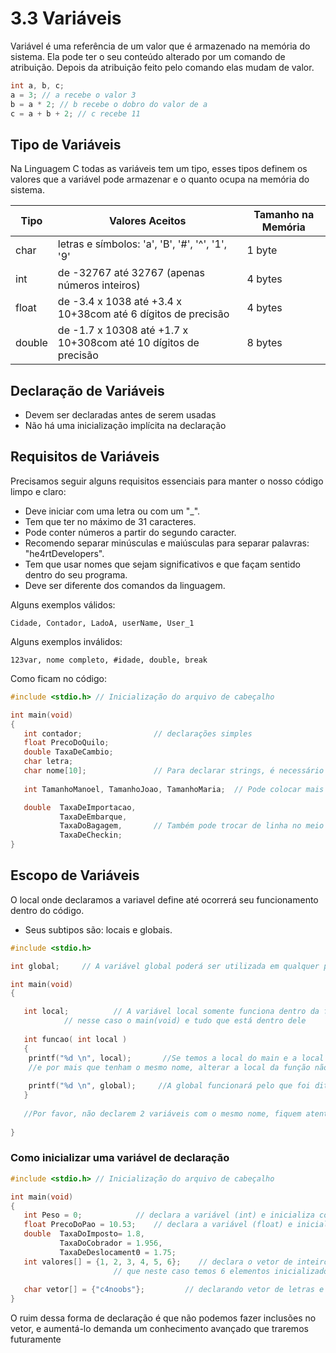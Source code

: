 # 3.3 Variáveis

Variável é uma referência de um valor que é armazenado na memória do sistema.
Ela pode ter o seu conteúdo alterado por um comando de atribuição.
Depois da atribuição feito pelo comando elas mudam de valor.

```c
int a, b, c;
a = 3; // a recebe o valor 3
b = a * 2; // b recebe o dobro do valor de a 
c = a + b + 2; // c recebe 11
```

## Tipo de Variáveis

Na Linguagem C todas as variáveis tem um tipo, esses tipos definem os valores que a variável pode armazenar e o quanto ocupa na memória do sistema.

| Tipo | Valores Aceitos | Tamanho na Memória |
| --- | --- | --- |
| char   | letras e símbolos: 'a', 'B', '#', '^', '1', '9'| 1 byte |
| int | de -32767 até 32767 (apenas números inteiros) | 4 bytes |
| float | 	de -3.4 x 1038 até +3.4 x 10+38com até 6 dígitos de precisão | 4 bytes |
| double | de -1.7 x 10308 até +1.7 x 10+308com até 10 dígitos de precisão| 8 bytes |


## Declaração de Variáveis

- Devem ser declaradas antes de serem usadas
- Não há uma inicialização implícita na declaração


## Requisitos de Variáveis

Precisamos seguir alguns requisitos essenciais para manter o nosso código limpo e claro:

- Deve iniciar com uma letra ou com um "_".
- Tem que ter no máximo de 31 caracteres.
- Pode conter números a partir do segundo caracter.
- Recomendo separar minúsculas e maiúsculas para separar palavras: "he4rtDevelopers".
- Tem que usar nomes que sejam significativos e que façam sentido dentro do seu programa.
- Deve ser diferente dos comandos da linguagem.

Alguns exemplos válidos:

```
Cidade, Contador, LadoA, userName, User_1
```

Alguns exemplos inválidos:

```
123var, nome completo, #idade, double, break
```

Como ficam no código:

```c
#include <stdio.h> // Inicialização do arquivo de cabeçalho 

int main(void)
{ 
   int contador;                // declarações simples
   float PrecoDoQuilo;
   double TaxaDeCambio;
   char letra;
   char nome[10];               // Para declarar strings, é necessário um conjunto de char(caracteres)
   
   int TamanhoManoel, TamanhoJoao, TamanhoMaria;  // Pode colocar mais de uma variável na mesma linha 

   double  TaxaDeImportacao,
           TaxaDeEmbarque,
           TaxaDoBagagem,       // Também pode trocar de linha no meio
           TaxaDeCheckin;
}    
```

## Escopo de Variáveis

O local onde declaramos a variavel define até ocorrerá seu funcionamento dentro do código.
- Seus subtipos são: locais e globais.

```c
#include <stdio.h> 

int global;		// A variável global poderá ser utilizada em qualquer parte do código

int main(void)
{ 

   int local;          // A variável local somente funciona dentro da função que declarada
   			// nesse caso o main(void) e tudo que está dentro dele
   			
   int funcao( int local )
   {
   	printf("%d \n", local);       //Se temos a local do main e a local da funcao, a prioridade é a da variável da função
   	//e por mais que tenham o mesmo nome, alterar a local da função não altera a local do main, somente caso a da função não existisse
   	
   	printf("%d \n", global);     //A global funcionará pelo que foi dito anteriormente
   }
   
   //Por favor, não declarem 2 variáveis com o mesmo nome, fiquem atentos
   
}
```

### Como inicializar uma variável de declaração

```c
#include <stdio.h> // Inicialização do arquivo de cabeçalho

int main(void)
{ 
   int Peso = 0;            // declara a variável (int) e inicializa com Zero
   float PrecoDoPao = 10.53;    // declara a variável (float) e inicializa com 10.53
   double  TaxaDoImposto= 1.8,
           TaxaDoCobrador = 1.956,
           TaxaDeDeslocament0 = 1.75;
   int valores[] = {1, 2, 3, 4, 5, 6};    // declara o vetor de inteiros e atribui a seu tamanho a quantidade de elementos
   					   // que neste caso temos 6 elementos inicializados 
   					   
   char vetor[] = {"c4noobs"};		   // declarando vetor de letras e inicializa com uma string
}
```
O ruim dessa forma de declaração é que não podemos fazer inclusões no vetor, e aumentá-lo demanda um conhecimento avançado
que traremos futuramente
